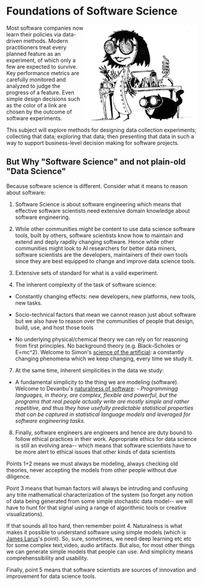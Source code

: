 

# Foundations of Software Science 

<img src="/_img/mad.jpg" align=right width=300>

Most software companies now learn their policies via
data-driven methods. Modern practitioners treat
every planned feature as an experiment, of which
only a few are expected to survive. Key performance
metrics are carefully monitored and analyzed to
judge the progress of a feature. Even simple design
decisions such as the color of a link are chosen by
the outcome of software experiments.

This subject will explore methods for designing data
collection experiments; collecting that data;
exploring that data; then presenting that data in
such a way to support business-level decision making
for software projects.

## But Why "Software Science" and not plain-old "Data Science"

Because software science is different. Consider what it means to reason about software:

1. Software Science is about software engineering which means that effective software scientists need extensive domain knowledge about software engineering.

2. While other communities might be content to use data science software tools, built by others, software scientists know how
to maintain and extend and deply rapdily changing software. Hence while other communities might look to AI researchers for
better data miners, software scientists are the developers, maintainers of their own tools since they
are best equipped to change and improve
data science tools.

3. Extensive sets of standard for what is a valid experiment.

4. The inherent complexity of the task of software science:

- Constantly changing effects: new developers, new platforms, new tools, new tasks.

- Socio-technical factors that mean we cannot reason just about software but we also have to reason over the communities of people that design, build, use, and host those tools


- No underlying physical/chemical theory we can rely on for reasoning from first principles.  No background theory
(e.g. Black–Scholes or E=mc^2). Welcome to Simon's
[science of the artificial](http://courses.washington.edu/thesisd/documents/Kun_Herbert%20Simon_Sciences_of_the_Artificial.pdf): a constantly changing phenomena which we keep changing, every time we study it.


7.  At the same time, inherent simplicities in the data we study:

- A fundamental simplicity to the thing we are modeling (software). Welcome to Devanbu's [naturalness of software](http://macbeth.cs.ucdavis.edu/natural.pdf):
       - <em> Programmingg languages, in theory, are complex, flexible
and powerful, but the programs that real people
actually write are mostly simple and rather repetitive,
and thus they have usefully predictable statistical properties
that can be captured in statistical language models
and leveraged for software engineering tasks.</em>



8. Finally, software engineers are engineers and hence are duty bound to follow
ethical practices in their work. Appropriate ethics for data science is still an
evolving area-- which means that software scientists have to be more alert to
  ethical issues that  other kinds of data scientists 

Points 1+2 means we must always be modeling, always
checking old theories,
never accepting the models from other people without due diligence.  

Point 3 means that human factors will always be
intruding and confusing any trite mathematical
characterization of the system (so forget any notion
of data being generated from some simple stochastic
data model-- we will have to hunt for that signal
using a range of algorithmic tools or creative
visualizations).

If that sounds all too hard, then remember
point 4. Naturalness is what makes it possible to
understand software using simple models (which is
[James Larus](https://www.youtube.com/watch?v=kO9OYnkeRTM)'s
point).  So, sure, sometimes, we need deep learning
etc etc for some complex text,video, audio
artifacts. But also, for most other things we can
generate simple models that people can use. And
simplicity means comprehenssibility and usability.
 
Finally, point 5 means that software scientists are
sources of innovation and improvement for data
science tools.
